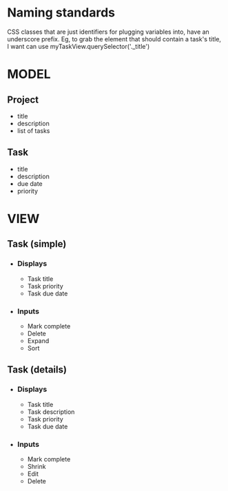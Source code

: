 # Naming standards
CSS classes that are just identifiers for plugging variables into, have an underscore prefix. Eg, to grab the element that should contain a task's title, I want can use myTaskView.querySelector('._title')

# MODEL
## Project
- title
- description
- list of tasks

## Task
- title
- description
- due date
- priority

# VIEW
## Task (simple)
- ### Displays
  - Task title
  - Task priority
  - Task due date
- ### Inputs
  - Mark complete
  - Delete
  - Expand
  - Sort
## Task (details)
- ### Displays
  - Task title
  - Task description
  - Task priority
  - Task due date
- ### Inputs
  - Mark complete
  - Shrink
  - Edit
  - Delete
